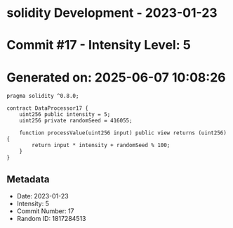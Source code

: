 ﻿# solidity Development - 2023-01-23
# Commit #17 - Intensity Level: 5
# Generated on: 2025-06-07 10:08:26
```solidity
pragma solidity ^0.8.0;

contract DataProcessor17 {
    uint256 public intensity = 5;
    uint256 private randomSeed = 416055;

    function processValue(uint256 input) public view returns (uint256) {
        return input * intensity + randomSeed % 100;
    }
}
```
## Metadata
- Date: 2023-01-23
- Intensity: 5
- Commit Number: 17
- Random ID: 1817284513
